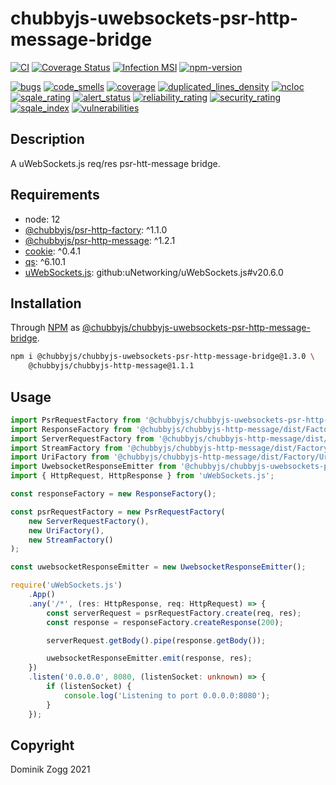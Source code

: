 # chubbyjs-uwebsockets-psr-http-message-bridge

[![CI](https://github.com/chubbyjs/chubbyjs-uwebsockets-psr-http-message-bridge/workflows/CI/badge.svg?branch=master)](https://github.com/chubbyjs/chubbyjs-uwebsockets-psr-http-message-bridge/actions?query=workflow%3ACI)
[![Coverage Status](https://coveralls.io/repos/github/chubbyjs/chubbyjs-uwebsockets-psr-http-message-bridge/badge.svg?branch=master)](https://coveralls.io/github/chubbyjs/chubbyjs-uwebsockets-psr-http-message-bridge?branch=master)
[![Infection MSI](https://badge.stryker-mutator.io/github.com/chubbyjs/chubbyjs-uwebsockets-psr-http-message-bridge/master)](https://dashboard.stryker-mutator.io/reports/github.com/chubbyjs/chubbyjs-uwebsockets-psr-http-message-bridge/master)
[![npm-version](https://img.shields.io/npm/v/@chubbyjs/chubbyjs-uwebsockets-psr-http-message-bridge.svg)](https://www.npmjs.com/package/@chubbyjs/chubbyjs-uwebsockets-psr-http-message-bridge)

[![bugs](https://sonarcloud.io/api/project_badges/measure?project=chubbyjs_chubbyjs-uwebsockets-psr-http-message-bridge&metric=bugs)](https://sonarcloud.io/dashboard?id=chubbyjs_chubbyjs-uwebsockets-psr-http-message-bridge)
[![code_smells](https://sonarcloud.io/api/project_badges/measure?project=chubbyjs_chubbyjs-uwebsockets-psr-http-message-bridge&metric=code_smells)](https://sonarcloud.io/dashboard?id=chubbyjs_chubbyjs-uwebsockets-psr-http-message-bridge)
[![coverage](https://sonarcloud.io/api/project_badges/measure?project=chubbyjs_chubbyjs-uwebsockets-psr-http-message-bridge&metric=coverage)](https://sonarcloud.io/dashboard?id=chubbyjs_chubbyjs-uwebsockets-psr-http-message-bridge)
[![duplicated_lines_density](https://sonarcloud.io/api/project_badges/measure?project=chubbyjs_chubbyjs-uwebsockets-psr-http-message-bridge&metric=duplicated_lines_density)](https://sonarcloud.io/dashboard?id=chubbyjs_chubbyjs-uwebsockets-psr-http-message-bridge)
[![ncloc](https://sonarcloud.io/api/project_badges/measure?project=chubbyjs_chubbyjs-uwebsockets-psr-http-message-bridge&metric=ncloc)](https://sonarcloud.io/dashboard?id=chubbyjs_chubbyjs-uwebsockets-psr-http-message-bridge)
[![sqale_rating](https://sonarcloud.io/api/project_badges/measure?project=chubbyjs_chubbyjs-uwebsockets-psr-http-message-bridge&metric=sqale_rating)](https://sonarcloud.io/dashboard?id=chubbyjs_chubbyjs-uwebsockets-psr-http-message-bridge)
[![alert_status](https://sonarcloud.io/api/project_badges/measure?project=chubbyjs_chubbyjs-uwebsockets-psr-http-message-bridge&metric=alert_status)](https://sonarcloud.io/dashboard?id=chubbyjs_chubbyjs-uwebsockets-psr-http-message-bridge)
[![reliability_rating](https://sonarcloud.io/api/project_badges/measure?project=chubbyjs_chubbyjs-uwebsockets-psr-http-message-bridge&metric=reliability_rating)](https://sonarcloud.io/dashboard?id=chubbyjs_chubbyjs-uwebsockets-psr-http-message-bridge)
[![security_rating](https://sonarcloud.io/api/project_badges/measure?project=chubbyjs_chubbyjs-uwebsockets-psr-http-message-bridge&metric=security_rating)](https://sonarcloud.io/dashboard?id=chubbyjs_chubbyjs-uwebsockets-psr-http-message-bridge)
[![sqale_index](https://sonarcloud.io/api/project_badges/measure?project=chubbyjs_chubbyjs-uwebsockets-psr-http-message-bridge&metric=sqale_index)](https://sonarcloud.io/dashboard?id=chubbyjs_chubbyjs-uwebsockets-psr-http-message-bridge)
[![vulnerabilities](https://sonarcloud.io/api/project_badges/measure?project=chubbyjs_chubbyjs-uwebsockets-psr-http-message-bridge&metric=vulnerabilities)](https://sonarcloud.io/dashboard?id=chubbyjs_chubbyjs-uwebsockets-psr-http-message-bridge)

## Description

A uWebSockets.js req/res psr-htt-message bridge.

## Requirements

 * node: 12
 * [@chubbyjs/psr-http-factory][2]: ^1.1.0
 * [@chubbyjs/psr-http-message][3]: ^1.2.1
 * [cookie][4]: ^0.4.1
 * [qs][5]: ^6.10.1
 * [uWebSockets.js][6]: github:uNetworking/uWebSockets.js#v20.6.0

## Installation

Through [NPM](https://www.npmjs.com) as [@chubbyjs/chubbyjs-uwebsockets-psr-http-message-bridge][1].

```sh
npm i @chubbyjs/chubbyjs-uwebsockets-psr-http-message-bridge@1.3.0 \
    @chubbyjs/chubbyjs-http-message@1.1.1
```

## Usage

```ts
import PsrRequestFactory from '@chubbyjs/chubbyjs-uwebsockets-psr-http-message-bridge/dist/PsrRequestFactory';
import ResponseFactory from '@chubbyjs/chubbyjs-http-message/dist/Factory/ResponseFactory';
import ServerRequestFactory from '@chubbyjs/chubbyjs-http-message/dist/Factory/ServerRequestFactory';
import StreamFactory from '@chubbyjs/chubbyjs-http-message/dist/Factory/StreamFactory';
import UriFactory from '@chubbyjs/chubbyjs-http-message/dist/Factory/UriFactory';
import UwebsocketResponseEmitter from '@chubbyjs/chubbyjs-uwebsockets-psr-http-message-bridge/dist/UwebsocketResponseEmitter';
import { HttpRequest, HttpResponse } from 'uWebSockets.js';

const responseFactory = new ResponseFactory();

const psrRequestFactory = new PsrRequestFactory(
    new ServerRequestFactory(),
    new UriFactory(),
    new StreamFactory()
);

const uwebsocketResponseEmitter = new UwebsocketResponseEmitter();

require('uWebSockets.js')
    .App()
    .any('/*', (res: HttpResponse, req: HttpRequest) => {
        const serverRequest = psrRequestFactory.create(req, res);
        const response = responseFactory.createResponse(200);

        serverRequest.getBody().pipe(response.getBody());

        uwebsocketResponseEmitter.emit(response, res);
    })
    .listen('0.0.0.0', 8080, (listenSocket: unknown) => {
        if (listenSocket) {
            console.log('Listening to port 0.0.0.0:8080');
        }
    });
```

## Copyright

Dominik Zogg 2021

[1]: https://www.npmjs.com/package/@chubbyjs/chubbyjs-uwebsockets-psr-http-message-bridge

[2]: https://www.npmjs.com/package/@chubbyjs/psr-http-factory
[3]: https://www.npmjs.com/package/@chubbyjs/psr-http-message
[4]: https://www.npmjs.com/package/cookie
[5]: https://www.npmjs.com/package/qs
[6]: https://www.npmjs.com/package/uwebsockets.js
